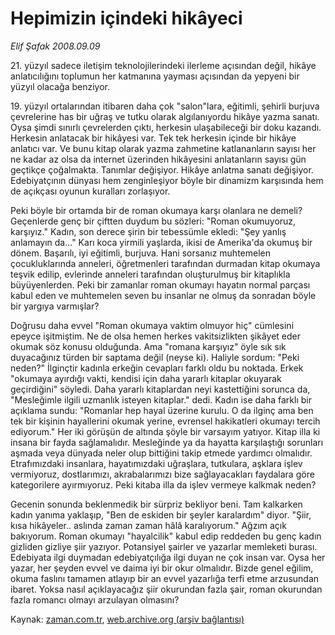 # Hepimizin içindeki hikâyeci

*Elif Şafak 2008.09.09*

<tr><td class="metin" colspan="2" style="padding-top: 20px; padding-left: 5px; padding-right: 10px;">21. yüzyıl sadece iletişim teknolojilerindeki ilerleme açısından değil, hikâye anlatıcılığını toplumun her katmanına yayması açısından da yepyeni bir yüzyıl olacağa benziyor.</td></tr><tr><td class="metin" colspan="2" style="padding-top: 20px; padding-left: 5px; padding-right: 10px;"><p>19. yüzyıl ortalarından itibaren daha çok "salon"lara, eğitimli, şehirli burjuva çevrelerine has bir uğraş ve tutku olarak algılanıyordu hikâye yazma sanatı. Oysa şimdi sınırlı çevrelerden çıktı, herkesin ulaşabileceği bir doku kazandı. Herkesin anlatacak bir hikâyesi var. Tek tek herkesin içinde bir hikâye anlatıcı var. Ve bunu kitap olarak yazma zahmetine katlananların sayısı her ne kadar az olsa da internet üzerinden hikâyesini anlatanların sayısı gün geçtikçe çoğalmakta. Tanımlar değişiyor. Hikâye anlatma sanatı değişiyor. Edebiyatçının dünyası hem zenginleşiyor böyle bir dinamizm karşısında hem de açıkçası oyunun kuralları zorlaşıyor. 
<p>Peki böyle bir ortamda bir de roman okumaya karşı olanlara ne demeli? Geçenlerde genç bir çiftten duydum bu sözleri: "Roman okumuyoruz, karşıyız." Kadın, son derece şirin bir tebessümle ekledi: "Şey yanlış anlamayın da..." Karı koca yirmili yaşlarda, ikisi de Amerika'da okumuş bir dönem. Başarılı, iyi eğitimli, burjuva. Hani sorsanız muhtemelen çocukluklarında anneleri, öğretmenleri tarafından durmadan kitap okumaya teşvik edilip, evlerinde anneleri tarafından oluşturulmuş bir kitaplıkla büyüyenlerden. Peki bir zamanlar roman okumayı hayatın normal parçası kabul eden ve muhtemelen seven bu insanlar ne olmuş da sonradan böyle bir yargıya varmışlar? 
<p>Doğrusu daha evvel "Roman okumaya vaktim olmuyor hiç" cümlesini epeyce işitmiştim. Ne de olsa hemen herkes vakitsizlikten şikâyet eder okumak söz konusu olduğunda. Ama "romana karşıyız" öyle sık sık duyacağınız türden bir saptama değil (neyse ki). Haliyle sordum: "Peki neden?" İlginçtir kadınla erkeğin cevapları farklı oldu bu noktada. Erkek "okumaya ayırdığı vakti, kendisi için daha yararlı kitaplar okuyarak geçirdiğini" söyledi. Daha yararlı kitaplardan neyi kastettiğini sorunca da, "Mesleğimle ilgili uzmanlık isteyen kitaplar." dedi. Kadın ise daha farklı bir açıklama sundu: "Romanlar hep hayal üzerine kurulu. O da ilginç ama ben tek bir kişinin hayallerini okumak yerine, evrensel hakikatleri okumayı tercih ediyorum." Her iki görüşün de altında şöyle bir varsayım yatıyor. Kitap illa ki insana bir fayda sağlamalıdır. Mesleğinde ya da hayatta karşılaştığı sorunları aşmada veya dünyada neler olup bittiğini takip etmede yardımcı olmalıdır. Etrafımızdaki insanlara, hayatımızdaki uğraşlara, tutkulara, aşklara işlev vermiyoruz, dostlarımızı, akrabalarımızı bize sağlayacakları faydalara göre kategorilere ayırmıyoruz. Peki kitaba illa da işlev vermeye kalkmak neden? 
<p>Gecenin sonunda beklenmedik bir sürpriz bekliyor beni. Tam kalkarken kadın yanıma yaklaşıp, "Ben de eskiden bir şeyler karalardım" diyor. "Şiir, kısa hikâyeler.. aslında zaman zaman hâlâ karalıyorum." Ağzım açık bakıyorum. Roman okumayı "hayalcilik" kabul edip reddeden bu genç kadın gizliden gizliye şiir yazıyor. Potansiyel şairler ve yazarlar memleketi burası. Edebiyata ilgi duymadan edebiyatçılığa ilgi duyan ne çok insan var. Oysa her yazar, her şeyden evvel ve daima iyi bir okur olmalıdır. Bizde genel eğilim, okuma faslını tamamen atlayıp bir an evvel yazarlığa terfi etme arzusundan ibaret. Yoksa nasıl açıklayacağız şiir okurundan fazla şair, roman okurundan fazla romancı olmayı arzulayan olmasını?<br/></p></p></p></p></td></tr>

Kaynak: [zaman.com.tr](http://zaman.com.tr/yazar.do?yazino=735801), [web.archive.org (arşiv bağlantısı)](http://web.archive.org/web/20080919130842/http://www.zaman.com.tr:80/yazar.do?yazino=735801)
